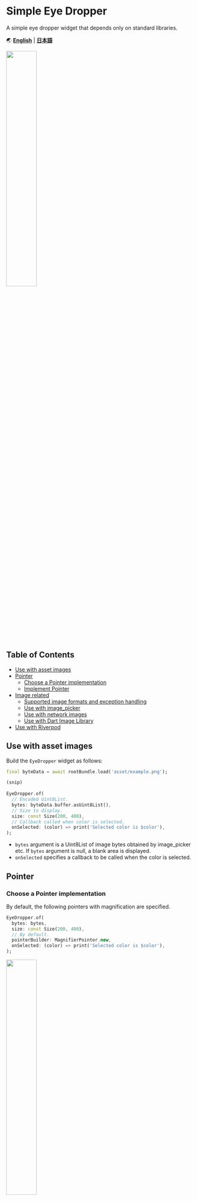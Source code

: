 # Simple Eye Dropper

A simple eye dropper widget that depends only on standard libraries.

🌏
[**English**](https://github.com/satoshiiorg/simple_eye_dropper/blob/master/README.md) |
[**日本語**](https://github.com/satoshiiorg/simple_eye_dropper/blob/master/README.ja.md)

<img src="https://user-images.githubusercontent.com/36852007/225324832-6ca002f4-5bee-4bb9-b9d6-47702a12df7d.png" alt="" width="40%" height="40%" >  

## Table of Contents
- [Use with asset images](#Use-with-asset-images)
- [Pointer](#pointer)
    - [Choose a Pointer implementation](#Choose-a-Pointer-implementation)
    - [Implement Pointer](#Implement-Pointer)
- [Image related](#Image-related)
    - [Supported image formats and exception handling](#Supported-image-formats-and-exception-handling)
    - [Use with image_picker](#Use-with-image_picker)
    - [Use with network images](#Use-with-network-images)
    - [Use with Dart Image Library](#Use-with-Dart-Image-Library)
- [Use with Riverpod](#Use-with-Riverpod)

## Use with asset images

Build the `EyeDropper` widget as follows:

```dart
final byteData = await rootBundle.load('asset/example.png');

(snip)
      
EyeDropper.of(
  // Encoded Uint8List.
  bytes: byteData.buffer.asUint8List(),
  // Size to display.
  size: const Size(200, 400),
  // Callback called when color is selected.
  onSelected: (color) => print('Selected color is $color'),
);
```

- `bytes` argument is a Uint8List of image bytes obtained by image_picker etc.
If `bytes` argument is null, a blank area is displayed.
- `onSelected` specifies a callback to be called when the color is selected.

## Pointer

### Choose a Pointer implementation

By default, the following pointers with magnification are specified.

```dart
EyeDropper.of(
  bytes: bytes,
  size: const Size(200, 400),
  // By default.
  pointerBuilder: MagnifierPointer.new,
  onSelected: (color) => print('Selected color is $color'),
);
```

<img src="https://user-images.githubusercontent.com/36852007/225324832-6ca002f4-5bee-4bb9-b9d6-47702a12df7d.png" alt="" width="40%" height="40%" >  

You can also specify a simple pointer as follows

```dart
EyeDropper.of(
  bytes: bytes,
  size: const Size(200, 400),
  // Simple small square pointer without magnification.
  pointerBuilder: (_, __) => SimplePointer(),
  onSelected: (color) => print('Selected color is $color'),
);
```

<img src="https://user-images.githubusercontent.com/36852007/225325274-0a21a598-e94c-4aba-862c-936f48c9b4b3.png" alt="" width="40%" height="40%" >  

Both pointers have several parameters providing for some customization.

```dart
EyeDropper.of(
  bytes: bytes,
  size: const Size(200, 400),
  // Customize the pointer with magnification.
  pointerBuilder: (uiImage, ratio) => MagnifierPointer(
    uiImage,
    ratio,
    magnification: 2.5,
    outerRectSize: 101,
    outerStrokeWidth: 3,
    innerRectSize: 9,
    innerStrokeWidth: 3,
  ),
  onSelected: (color) => print('Selected color is $color'),
);
```

<img src="https://user-images.githubusercontent.com/36852007/225325531-63dc3de8-bfe4-4254-8c75-7e79fb6e2beb.png" alt="" width="40%" height="40%" >  

```dart
EyeDropper.of(
  bytes: bytes,
  size: const Size(200, 400),
  // Customize a simple small square pointer without magnification.
  pointerBuilder: (_, __) => SimplePointer(
    color: Colors.blue,
    rectSize: 9,
    strokeWidth: 3,
  ),
  onSelected: (color) => print('Selected color is $color'),
);
```

<img src="https://user-images.githubusercontent.com/36852007/225325656-175ece87-b5d9-43e2-a6d0-49e7315cf9ba.png" alt="" width="40%" height="40%" >  


### Implement Pointer

You can also create your own pointers by inheriting from `Pointer` or `MagnifierPointer` classes.  
Refer to the code of the `MagnifierPointer` class for how to implement `Pointer`.  
  

## Image related

### Supported image formats and exception handling

It follows
[instantiateImageCodec](https://api.flutter.dev/flutter/dart-ui/instantiateImageCodec.html)
function of dart:ui.  
At least the following image formats are supported: JPEG, PNG, GIF, Animated GIF, WebP,
Animated WebP, BMP, and WBMP.  
  
Passing an unsupported image format Uint8List to `bytes` will throw an `ImageInitializationException`.  
If you pass `null` for `bytes`, a blank area will be displayed.  

### Use with image_picker

```dart
final picker = ImagePicker();
final image = await picker.pickImage(source: ImageSource.gallery);
if(image == null) {
  return;
}
final bytes = await image.readAsBytes();

(snip)
    
EyeDropper.of(
  bytes: bytes,
  size: const Size(200, 400),
  onSelected: (color) => print('Selected color is $color'),
);
```

In practice, you will probably use `FutureBuilder` for async/await support.  
See [example/lib/main.dart](https://github.com/satoshiiorg/simple_eye_dropper/blob/master/example/lib/main.dart)
for detailed coding examples.


### Use with network images

For example, if you use the [http](https://pub.dev/packages/http) package, you can do the following:

```dart
import 'package:http/http.dart' as http;

(snip)

final response = await http.get(Uri.parse('https://example.org/sample.jpg'));

(snip)

EyeDropper.of(
  bytes: response.bodyBytes,
  size: const Size(200, 400),
  onSelected: (color) => print('Selected color is $color'),
);
```

Just pass the response body as is to `bytes`.

### Use with Dart Image Library

If you want to pass an image processed with [image](https://pub.dev/packages/image)
(Dart Image Library) to EyeDropper, pass a Uint8List that has been re-encoded with `img.encodeXXX`
as shown below.

```dart
import 'package:image/image.dart' as img;

(snip)

final imgImage = img.decodeImage(bytes);
final grayImage = img.grayscale(imgImage!);
grayBytes = img.encodeJpg(grayImage);

(snip)

EyeDropper.of(
  bytes: grayBytes,
  size: const Size(200, 400),
  onSelected: (color) => print('Selected color is $color'),
);
```

## Use with Riverpod

When EyeDropper is used with ConsumerWidget or ConsumerStatefulWidget of
[Riverpod](https://riverpod.dev/),
the pointer may not be displayed because it is redrawn in its entirety.

```dart
// BAD example.
import 'package:flutter_riverpod/flutter_riverpod.dart';

final colorProvider = StateProvider<Color>((ref) => Colors.white);

(snip)

class MyHomePage extends ConsumerWidget {

(snip)

  // Display color code.
  Text(ref.watch(colorProvider).toString()),

(snip)

  EyeDropper.of(
    bytes: grayBytes,
    size: const Size(200, 400),
    onSelected: (color) => ref.read(colorProvider.notifier).state = color,
  );

}
```

In such cases, instead of using ConsumerWidget or ConsumerStatefulWidget's `ref` as is, use
[Consumer](https://pub.dev/documentation/flutter_riverpod/latest/flutter_riverpod/Consumer-class.html)
to specify the redraw range.

```dart
// GOOD example.
import 'package:flutter_riverpod/flutter_riverpod.dart';

final colorProvider = StateProvider<Color>((ref) => Colors.white);

class MyHomePage extends StatelessWidget {

(snip)

  // Display color code.
  Consumer(
    builder: (_, ref, __) {
      return Text(ref.watch(colorProvider).toString());
    },
  ),

(snip)

  Consumer(
    builder: (_, ref, __) {
      return EyeDropper.of(
        bytes: grayBytes,
        size: const Size(200, 400),
        onSelected: (color) => ref.read(colorProvider.notifier).state = color,
      );
    },
  ),

}
```
